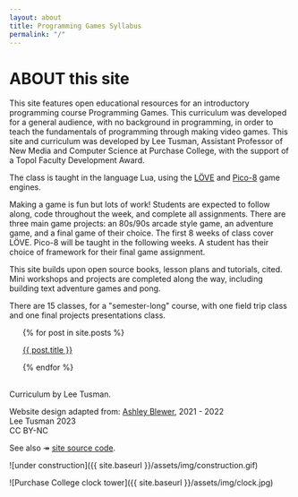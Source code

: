 ```yaml
---
layout: about
title: Programming Games Syllabus
permalink: "/"
---
```




# ABOUT this site

This site features open educational resources for an introductory programming course Programming Games. This curriculum was developed for a general audience, with no background in programming, in order to teach the fundamentals of programming through making video games. This site and curriculum was developed by Lee Tusman, Assistant Professor of New Media and Computer Science at Purchase College, with the support of a Topol Faculty Development Award.

The class is taught in the language Lua, using the [LÖVE](https://love2d.org/) and [Pico-8](https://www.lexaloffle.com/pico-8.php) game engines.

Making a game is fun but lots of work! Students are expected to follow along, code throughout the week, and complete all assignments. There are three main game projects: an 80s/90s arcade style game, an adventure game, and a final game of their choice. The first 8 weeks of class cover LÖVE. Pico-8 will be taught in the following weeks. A student has their choice of framework for their final game assignment.

This site builds upon open source books, lesson plans and tutorials, cited. Mini workshops and projects are completed along the way, including building text adventure games and pong.

There are 15 classes, for a "semester-long" course, with one field trip class and one final projects presentations class.  

<ul>
  {% for post in site.posts %}
    <p>
      <a href="{{ site.baseurl }}{{ post.url }}">
     {{ post.title }}
     </a>
    </p>
  {% endfor %}
</ul>

 
<br/>
Curriculum by Lee Tusman. 

Website design adapted from: [Ashley Blewer](https://ashleyblewer.com), 2021 - 2022  
Lee Tusman 2023  
CC BY-NC

See also &#8608; [site source code](https://github.com/lee2sman/programming-games).

![under construction]({{ site.baseurl }}/assets/img/construction.gif)

![Purchase College clock tower]({{ site.baseurl }}/assets/img/clock.jpg)
